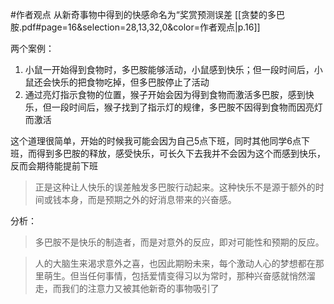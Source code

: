 
#作者观点 从新奇事物中得到的快感命名为“奖赏预测误差
[[贪婪的多巴胺.pdf#page=16&selection=28,13,32,0&color=作者观点|p.16]]

两个案例：
1. 小鼠一开始得到食物时，多巴胺能够活动，小鼠感到快乐；但一段时间后，小鼠还会快乐的把食物吃掉，但多巴胺停止了活动
2. 通过亮灯指示食物的位置，猴子开始会因为得到食物而激活多巴胺，感到快乐，但一段时间后，猴子找到了指示灯的规律，多巴胺不因得到食物而因亮灯而激活

这个道理很简单，开始的时候我可能会因为自己5点下班，同时其他同学6点下班，而得到多巴胺的释放，感受快乐，可长久下去我并不会因为这个而感到快乐，反而会期待能提前下班

> 正是这种让人快乐的误差触发多巴胺行动起来。这种快乐不是源于额外的时间或钱本身，而是预期之外的好消息带来的兴奋感。

分析：
> 多巴胺不是快乐的制造者，而是对意外的反应，即对可能性和预期的反应。

> 人的大脑生来渴求意外之喜，也因此期盼未来，每个激动人心的梦想都在那里萌生。但当任何事情，包括爱情变得习以为常时，那种兴奋感就悄然溜走，而我们的注意力又被其他新奇的事物吸引了